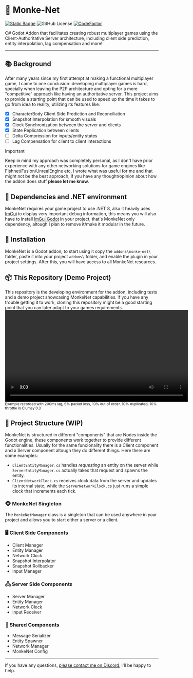 # 🐒 Monke-Net
<a href="https://discord.gg/EmyhsVZCnZ"><img alt="Static Badge" src="https://img.shields.io/badge/Discord-5865F2?logo=discord&logoColor=ffffff"></a> ![GitHub License](https://img.shields.io/github/license/grazianobolla/godot-monke-net) [![CodeFactor](https://www.codefactor.io/repository/github/grazianobolla/godot-monke-net/badge)](https://www.codefactor.io/repository/github/grazianobolla/godot-monke-net)

C# Godot Addon that facilitates creating robust multiplayer games using the Client-Authoritative Server architecture, including client side prediction, entity interpolation, lag compensation and more!

---

## 📚 Background
After many years since my first attempt at making a functional multiplayer game, I came to one conclusion: developing multiplayer games is hard, specially when leaving the P2P architecture and opting for a more "competitive" approach like having an authoritative server. This project aims to provide a starting point that can be used to speed up the time it takes to go from idea to reality, utilizing its features like:
- [x] CharacterBody Client Side Prediction and Reconciliation
- [x] Snapshot Interpolation for smooth visuals
- [x] Clock Synchronization between the server and clients
- [x] State Replication between clients
- [ ] Delta Compression for inputs/entity states
- [ ] Lag Compensation for client to client interactions

> [!IMPORTANT]
> Keep in mind my approach was completely personal, as I don't have prior experience with any other networking solutions for game engines like Fishnet/Fusion/UnrealEngine etc, I wrote what was useful for me and that might not be the best approach, if you have any thought/opinion about how the addon does stuff **please let me know**. 

## 🧩 Dependencies and .NET environment
MonkeNet requires your game project to use .NET 8, also it heavily uses [ImGui](https://github.com/ocornut/imgui) to display very important debug information, this means you will also have to install [ImGui Godot](https://github.com/pkdawson/imgui-godot) in your project, that's MonkeNet only dependency, altough I plan to remove it/make it modular in the future.

## 💾 Installation
MonkeNet is a Godot addon, to start using it copy the `addons\monke-net\` folder, paste it into your project `addons\` folder, and enable the plugin in your project settings. After this, you will have access to all MonkeNet resources.

## 📦 This Repository (Demo Project)
This repository is the developing environment for the addon, including tests and a demo project showcasing MonkeNet capabilities. If you have any trouble getting it to work, cloning this repository might be a good starting point that you can later adapt to your games requirements.
<video src="https://github.com/user-attachments/assets/3695e351-6a4a-4145-893a-d9292bdc803c" width="600px"></video>
<sup>Example recorded with 200ms lag, 5% packet loss, 10% out of order, 10% duplicated, 10% throttle in Clumsy 0.3</sup>

## 📐 Project Structure (WIP)
MonkeNet is structured in different "components" that are Nodes inside the Godot engine, these components work together to provide different functionalities. Usually for the same funcionality there is a Client component and a Server component altough they do different things. Here there are some examples:

- `ClientEntityManager.cs` handles *requesting* an entity on the server while `ServerEntityManager.cs` actually takes that request and spawns the entity.
- `ClientNetworkClock.cs` receives clock data from the server and updates its internal state, while the `ServerNetworkClock.cs` just runs a simple clock that increments each tick.

### 🐵 MonkeNet Singleton
The `MonkeNetManager` class is a singleton that can be used anywhere in your project and allows you to start either a server or a client.

### 🖥️ Client Side Components 
- Client Manager
- Entity Manager
- Network Clock
- Snapshot Interpolator
- Snapshot Rollbacker
- Input Manager

### 🖧 Server Side Components
- Server Manager
- Entity Manager
- Network Clock
- Input Receiver

### 🤝 Shared Components
- Message Serializer
- Entity Spawner
- Network Manager
- MonkeNet Config

---

If you have any questions, [please contact me on Discord](https://discord.gg/EmyhsVZCnZ), I'll be happy to help.

